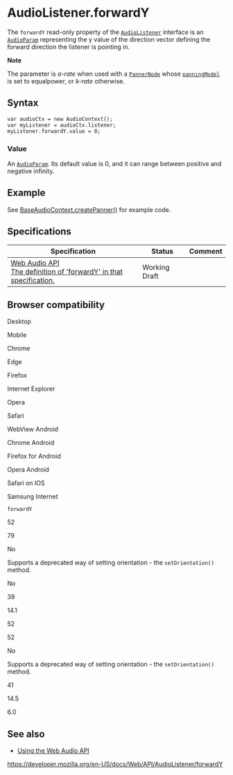 # AudioListener.forwardY

The `forwardY` read-only property of the [`AudioListener`](../audiolistener) interface is an [`AudioParam`](../audioparam) representing the y value of the direction vector defining the forward direction the listener is pointing in.

**Note**

The parameter is _a-rate_ when used with a [`PannerNode`](../pannernode) whose [`panningModel`](../pannernode/panningmodel) is set to equalpower, or _k-rate_ otherwise.

## Syntax

    var audioCtx = new AudioContext();
    var myListener = audioCtx.listener;
    myListener.forwardY.value = 0;

### Value

An [`AudioParam`](../audioparam). Its default value is 0, and it can range between positive and negative infinity.

## Example

See [BaseAudioContext.createPanner()](../baseaudiocontext/createpanner#example) for example code.

## Specifications

<table><thead><tr class="header"><th>Specification</th><th>Status</th><th>Comment</th></tr></thead><tbody><tr class="odd"><td><a href="https://webaudio.github.io/web-audio-api/#dom-audiolistener-forwardy">Web Audio API<br />
<span class="small">The definition of 'forwardY' in that specification.</span></a></td><td><span class="spec-wd">Working Draft</span></td><td></td></tr></tbody></table>

## Browser compatibility

Desktop

Mobile

Chrome

Edge

Firefox

Internet Explorer

Opera

Safari

WebView Android

Chrome Android

Firefox for Android

Opera Android

Safari on IOS

Samsung Internet

`forwardY`

52

79

No

Supports a deprecated way of setting orientation - the `setOrientation()` method.

No

39

14.1

52

52

No

Supports a deprecated way of setting orientation - the `setOrientation()` method.

41

14.5

6.0

## See also

- [Using the Web Audio API](../web_audio_api/using_web_audio_api)

<a href="https://developer.mozilla.org/en-US/docs/Web/API/AudioListener/forwardY" class="_attribution-link">https://developer.mozilla.org/en-US/docs/Web/API/AudioListener/forwardY</a>
